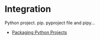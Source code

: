 # Integration

Python project. pip. pyproject file and pipy...

- [Packaging Python Projects](https://packaging.python.org/en/latest/tutorials/packaging-projects/)
